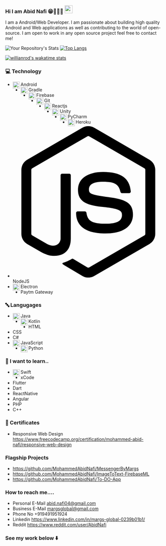 ### Hi I am Abid Nafi 😁🧑🏻‍💻 <img src="https://media.giphy.com/media/hvRJCLFzcasrR4ia7z/giphy.gif" width="25px">

I am a Android/Web Developer. I am passionate about building high quality Android and Web applications as well as contributing to the world of open-source. I am open to work in any open source project feel free to contact me!

![Your Repository's Stats](https://github-readme-stats.vercel.app/api?username=MohammedAbidNafi&show_icons=true) [![Top Langs](https://github-readme-stats.vercel.app/api/top-langs/?username=MohammedAbidNafi&layout=compact)](https://github.com/anuraghazra/github-readme-stats)

[![willianrod's wakatime stats](https://github-readme-stats.vercel.app/api/wakatime?MohammedAbidNafi=willianrod&layout=compact)](https://github.com/anuraghazra/github-readme-stats)



### 💻 Technology
* <img align="left" alt="Abid | pub" width="22px" src="https://cdn.jsdelivr.net/npm/simple-icons@v3/icons/android.svg" /> Android
* <img align="left" alt="Abid | pub" width="22px" src="https://cdn.jsdelivr.net/npm/simple-icons@v3/icons/gradle.svg" /> Gradle 
* <img align="left" alt="Abid | pub" width="22px" src="https://cdn.jsdelivr.net/npm/simple-icons@v3/icons/firebase.svg" /> Firebase
* <img align="left" alt="Abid | pub" width="22px" src="https://cdn.jsdelivr.net/npm/simple-icons@v3/icons/git.svg" /> Git
* <img align="left" alt="Abid | pub" width="22px" src="https://cdn.jsdelivr.net/npm/simple-icons@v3/icons/react.svg" /> Reactjs
* <img align="left" alt="Abid | pub" width="22px" src="https://cdn.jsdelivr.net/npm/simple-icons@v3/icons/unity.svg" /> Unity
* <img align="left" alt="Abid | pub" width="22px" src="https://cdn.jsdelivr.net/npm/simple-icons@v3/icons/pycharm.svg" /> PyCharm
* <img align="left" alt="Abid | pub" width="22px" src="https://cdn.jsdelivr.net/npm/simple-icons@v3/icons/heroku.svg" /> Heroku
* <svg role="img" viewBox="0 0 24 24" xmlns="http://www.w3.org/2000/svg"><path d="M11.998,24c-0.321,0-0.641-0.084-0.922-0.247l-2.936-1.737c-0.438-0.245-0.224-0.332-0.08-0.383 c0.585-0.203,0.703-0.25,1.328-0.604c0.065-0.037,0.151-0.023,0.218,0.017l2.256,1.339c0.082,0.045,0.197,0.045,0.272,0l8.795-5.076 c0.082-0.047,0.134-0.141,0.134-0.238V6.921c0-0.099-0.053-0.192-0.137-0.242l-8.791-5.072c-0.081-0.047-0.189-0.047-0.271,0 L3.075,6.68C2.99,6.729,2.936,6.825,2.936,6.921v10.15c0,0.097,0.054,0.189,0.139,0.235l2.409,1.392 c1.307,0.654,2.108-0.116,2.108-0.89V7.787c0-0.142,0.114-0.253,0.256-0.253h1.115c0.139,0,0.255,0.112,0.255,0.253v10.021 c0,1.745-0.95,2.745-2.604,2.745c-0.508,0-0.909,0-2.026-0.551L2.28,18.675c-0.57-0.329-0.922-0.945-0.922-1.604V6.921 c0-0.659,0.353-1.275,0.922-1.603l8.795-5.082c0.557-0.315,1.296-0.315,1.848,0l8.794,5.082c0.57,0.329,0.924,0.944,0.924,1.603 v10.15c0,0.659-0.354,1.273-0.924,1.604l-8.794,5.078C12.643,23.916,12.324,24,11.998,24z M19.099,13.993 c0-1.9-1.284-2.406-3.987-2.763c-2.731-0.361-3.009-0.548-3.009-1.187c0-0.528,0.235-1.233,2.258-1.233 c1.807,0,2.473,0.389,2.747,1.607c0.024,0.115,0.129,0.199,0.247,0.199h1.141c0.071,0,0.138-0.031,0.186-0.081 c0.048-0.054,0.074-0.123,0.067-0.196c-0.177-2.098-1.571-3.076-4.388-3.076c-2.508,0-4.004,1.058-4.004,2.833 c0,1.925,1.488,2.457,3.895,2.695c2.88,0.282,3.103,0.703,3.103,1.269c0,0.983-0.789,1.402-2.642,1.402 c-2.327,0-2.839-0.584-3.011-1.742c-0.02-0.124-0.126-0.215-0.253-0.215h-1.137c-0.141,0-0.254,0.112-0.254,0.253 c0,1.482,0.806,3.248,4.655,3.248C17.501,17.007,19.099,15.91,19.099,13.993z"/></svg> NodeJS
* <img align="left" alt="Abid | pub" width="22px" src="https://cdn.jsdelivr.net/npm/simple-icons@v3/icons/electron.svg" /> Electron
* Paytm Gateway


### 🔤 Langugages
* <img align="left" alt="Abid | pub" width="22px" src="https://cdn.jsdelivr.net/npm/simple-icons@v3/icons/java.svg" /> Java
* <img align="left" alt="Abid | pub" width="22px" src="https://cdn.jsdelivr.net/npm/simple-icons@v3/icons/kotlin.svg" /> Kotlin
* HTML
* CSS
* C#
* <img align="left" alt="Abid | pub" width="22px" src="https://cdn.jsdelivr.net/npm/simple-icons@v3/icons/javascript.svg" /> JavaScript
* <img align="left" alt="Abid | pub" width="22px" src="https://cdn.jsdelivr.net/npm/simple-icons@v3/icons/python.svg" /> Python

### 🏫 I want to learn..

* <img align="left" alt="Abid | pub" width="22px" src="https://cdn.jsdelivr.net/npm/simple-icons@v3/icons/swift.svg" /> Swift
* xCode
* Flutter
* Dart
* ReactNative
* Angular
* PHP
* C++

### 📜 Certificates
* Responsive Web Design https://www.freecodecamp.org/certification/mohammed-abid-nafi/responsive-web-design

### Flagship Projects

* https://github.com/MohammedAbidNafi/MessengerByMargs
* https://github.com/MohammedAbidNafi/ImageToText-FirebaseML
* https://github.com/MohammedAbidNafi/To-DO-App

### How to reach me....
* Personal E-Mail abid.nafi04@gmail.com
* Business E-Mail margsglobal@gmail.com
* Phone No +919491951924
* Linkedin https://www.linkedin.com/in/margs-global-0239b01b1/
* Reddit https://www.reddit.com/user/AbidNafi





### See my work below   ⬇️



<!--
**MohammedAbidNafi/MohammedAbidNafi** is a ✨ _special_ ✨ repository because its `README.md` (this file) appears on your GitHub profile.

Here are some ideas to get you started:

- 🔭 I’m currently working on ...
- 🌱 I’m currently learning ...
- 👯 I’m looking to collaborate on ...
- 🤔 I’m looking for help with ...
- 💬 Ask me about ...
- 📫 How to reach me: ...
- 😄 Pronouns: ...
- ⚡ Fun fact: ...
-->
